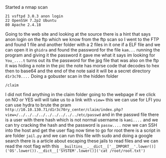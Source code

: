 Started a nmap scan
```
21 vsftpd 3.0.3 anon login
22 OpenSSH 7.2p2 Ubuntu
80 Apache 2.4.18
```

Going to the web site and looking at the source there is a hint that says anon login on the ftp which we know from the ftp scan so I went to the FTP and found 1 file and another folder with a 2 files in it one if a ELF file and we can open it in `ghidra`  and found the password for the file `kam...` running the program and giving it the password it gave me what it says im looking for `You_....t` turns out its the password for the jpg file that was also on the ftp it was hiding a note in the pic the note has morse code that decodes to hex then to base64 and the end of the note said it will be a secret directory `d1r3c70....` 
Doing a gobuster scan in the hidden folder
```
/claim
```
I did not find anything in  the claim folder going to the webpage if we click on NO or YES will will take us to a link with `view=` this we can use for LFI you can use hydra to brute the pram
`http://10.10.130.71/d1r3c70ry_center/claim/index.php?view=/../../../../../../../../../etc/passwd`
and in the passwd file there is a user with there hash which is not normal username is `kami....` and we can try cracking the hash and the password is `passw....` now we can SSH into the host and get the user flag now time to go for root there is a script in are folder `jail.py` and we can run this file with sudo and doing a google search there is a article about escaping these jails to read files and we can read the root flag with this 
`__builtins__.__dict__['__IMPORT__'.lower()]('OS'.lower()).__dict__['SYSTEM'.lower()]('cat /root/root.txt')`
